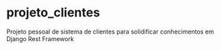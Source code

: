 # projeto_clientes
 Projeto pessoal de sistema de clientes para solidificar conhecimentos em Django Rest Framework
